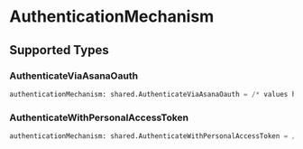 # AuthenticationMechanism


## Supported Types

### AuthenticateViaAsanaOauth

```python
authenticationMechanism: shared.AuthenticateViaAsanaOauth = /* values here */
```

### AuthenticateWithPersonalAccessToken

```python
authenticationMechanism: shared.AuthenticateWithPersonalAccessToken = /* values here */
```

